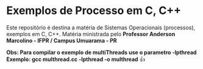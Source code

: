 # Exemplos de Processo em C, C++
Este repositório é destina a matéria de Sistemas Operacionais (processos), exemplos em C, C++.
Matéria ministrada pelo **Professor Anderson Marcolino - IFPR / Campus Umuarama - PR** 

**Obs: Para compilar o exemplo de multiThreads use o parametro  -lpthread </br>
Exemplo:  gcc multhread.cc -lpthread -o multhread** :+1:
